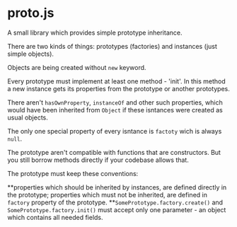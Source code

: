 # proto.js
A small library which provides simple prototype inheritance. 

There are two kinds of things: prototypes (factories) and instances (just simple objects). 

Objects are being created without `new` keyword. 

Every prototype must implement at least one method - 'init'. In this method a new instance gets its properties from the prototype or another prototypes. 

There aren't `hasOwnProperty`, `instanceOf` and other such properties, which would have been inherited from `Object` if these isntances were created as usual objects. 

The only one special property of every isntance is `factoty` wich is always `null`. 

The prototype aren't compatible with functions that are constructors. But you still borrow methods directly if your codebase allows that. 

The prototype must keep these conventions: 

**properties which should be inherited by instances, are defined directly in the prototype; properties which must not be inherited, are defined in `factory` property of the prototype.
**`SomePrototype.factory.create()` and `SomePrototype.factory.init()` must accept only one parameter - an object which contains all needed fields.
